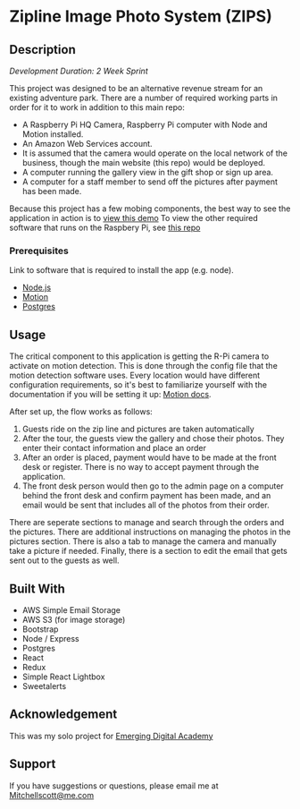 # Zipline Image Photo System (ZIPS)

## Description

_Development Duration: 2 Week Sprint_

This project was designed to be an alternative revenue stream for an existing adventure park. There are a number of required working parts in order for it to work in addition to this main repo:

- A Raspberry Pi HQ Camera, Raspberry Pi computer with Node and Motion installed.
- An Amazon Web Services account.
- It is assumed that the camera would operate on the local network of the business, though the main website (this repo) would be deployed.
- A computer running the gallery view in the gift shop or sign up area.
- A computer for a staff member to send off the pictures after payment has been made.

Because this project has a few mobing components, the best way to see the application in action is to [view this demo](https://www.youtube.com/watch?v=Ei-ZUtdrTKw)
To view the other required software that runs on the Raspbery Pi, see [this repo](https://github.com/Mitchellscot/zips-pi-server)

### Prerequisites

Link to software that is required to install the app (e.g. node).

- [Node.js](https://nodejs.org/en/)
- [Motion](https://motion-project.github.io/)
- [Postgres](https://www.postgresql.org/download/)

## Usage
The critical component to this application is getting the R-Pi camera to activate on motion detection. This is done through the config file that the motion detection software uses. Every location would have different configuration requirements, so it's best to familiarize yourself with the documentation if you will be setting it up: [Motion docs](https://motion-project.github.io/motion_guide.html).

After set up, the flow works as follows:

1. Guests ride on the zip line and pictures are taken automatically
2. After the tour, the guests view the gallery and chose their photos. They enter their contact information and place an order
3. After an order is placed, payment would have to be made at the front desk or register. There is no way to accept payment through the application.
4. The front desk person would then go to the admin page on a computer behind the front desk and confirm payment has been made, and an email would be sent that includes all of the photos from their order.

There are seperate sections to manage and search through the orders and the pictures. There are additional instructions on managing the photos in the pictures section.
There is also a tab to manage the camera and manually take a picture if needed.
Finally, there is a section to edit the email that gets sent out to the guests as well.

## Built With

- AWS Simple Email Storage
- AWS S3 (for image storage)
- Bootstrap
- Node / Express
- Postgres
- React
- Redux
- Simple React Lightbox
- Sweetalerts

## Acknowledgement
This was my solo project for [Emerging Digital Academy](https://www.emergingacademy.org/) 

## Support
If you have suggestions or questions, please email me at Mitchellscott@me.com
